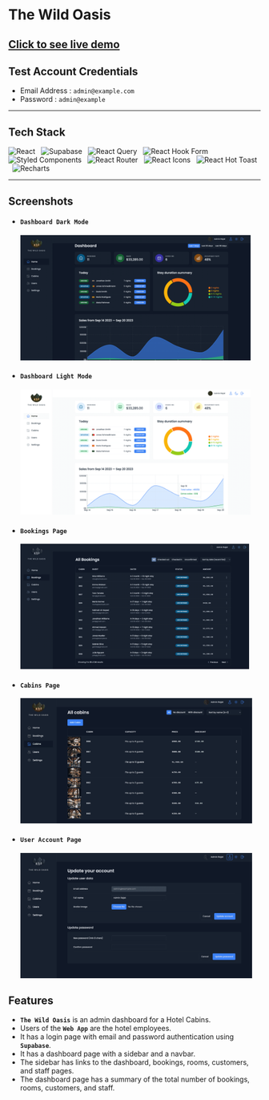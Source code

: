 # The Wild Oasis

## [Click to see live demo](https://the-wild-oasis-react.vercel.app/)

## Test Account Credentials

-   Email Address : `admin@example.com`
-   Password : `admin@example`

---

## Tech Stack

![React](https://img.shields.io/badge/React-20232A?style=for-the-badge&logo=react&logoColor=61DAFB)
&nbsp;&nbsp;![Supabase](https://img.shields.io/badge/Supabase-000000?style=for-the-badge&logo=Supabase&logoColor=white)
&nbsp;&nbsp;![React Query](https://img.shields.io/badge/React_Query-FF4154?style=for-the-badge&logo=React_Query&logoColor=white)
&nbsp;&nbsp;![React Hook Form](https://img.shields.io/badge/React_Hook_Form-000000?style=for-the-badge&logo=React_Hook_Form&logoColor=white)
&nbsp;&nbsp;![Styled Components](https://img.shields.io/badge/styled--components-DB7093?style=for-the-badge&logo=styled-components&logoColor=white)
&nbsp;&nbsp;![React Router](https://img.shields.io/badge/React_Router-CA4245?style=for-the-badge&logo=react-router&logoColor=white)
&nbsp;&nbsp;![React Icons](https://img.shields.io/badge/React_Icons-5588FF?style=for-the-badge&logo=React_Icons&logoColor=black)
&nbsp;&nbsp;![React Hot Toast](https://img.shields.io/badge/React_Hot_Toast-FF7F50?style=for-the-badge&logo=React_Hot_Toast&logoColor=white)
&nbsp;&nbsp;![Recharts](https://img.shields.io/badge/Recharts-0081CB?style=for-the-badge&logo=Recharts&logoColor=white)

---

## Screenshots

-   #### `Dashboard Dark Mode`

    <img src="./public/project-images/dashboard-dark.png" style="max-height : 250px; width:auto;" />

-   #### `Dashboard Light Mode`

    <img src="./public/project-images/dashboard-light.png" style="max-height : 250px; width:auto;" />

-   #### `Bookings Page`

    <img src="./public/project-images/bookings.png" style="max-height : 250px; width:auto;" />

-   #### `Cabins Page`

    <img src="./public/project-images/cabins.png" style="max-height : 250px; width:auto;" />

-   #### `User Account Page`

    <img src="./public/project-images/account.png" style="max-height : 250px; width:auto;" />

## Features

-   **`The Wild Oasis`** is an admin dashboard for a Hotel Cabins.
-   Users of the **`Web App`** are the hotel employees.
-   It has a login page with email and password authentication using **`Supabase`**.
-   It has a dashboard page with a sidebar and a navbar.
-   The sidebar has links to the dashboard, bookings, rooms, customers, and staff pages.
-   The dashboard page has a summary of the total number of bookings, rooms, customers, and staff.
